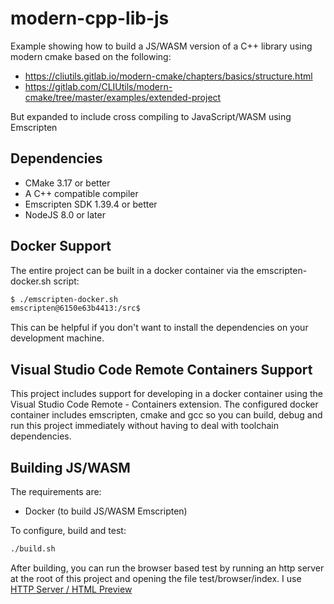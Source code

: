# modern-cpp-lib-js
Example showing how to build a JS/WASM version of a C++ library using modern
cmake based on the following:
* https://cliutils.gitlab.io/modern-cmake/chapters/basics/structure.html
* https://gitlab.com/CLIUtils/modern-cmake/tree/master/examples/extended-project

But expanded to include cross compiling to JavaScript/WASM using Emscripten

## Dependencies

* CMake 3.17 or better
* A C++ compatible compiler
* Emscripten SDK 1.39.4 or better
* NodeJS 8.0 or later

## Docker Support

The entire project can be built in a docker container via the 
emscripten-docker.sh script:

```bash
$ ./emscripten-docker.sh
emscripten@6150e63b4413:/src$ 
```

This can be helpful if you don't want to install the dependencies on your
development machine.

## Visual Studio Code Remote Containers Support

This project includes support for developing in a docker container using the 
Visual Studio Code Remote - Containers extension.  The configured docker container
includes emscripten, cmake and gcc so you can build, debug and run this project
immediately without having to deal with toolchain dependencies.

## Building JS/WASM

The requirements are:

* Docker (to build JS/WASM Emscripten)

To configure, build and test:

```bash
./build.sh
```

After building, you can run the browser based test by running an http server
at the root of this project and opening the file test/browser/index.  I use 
[HTTP Server / HTML Preview](https://marketplace.visualstudio.com/items?itemName=Flixs.vs-code-http-server-and-html-preview)